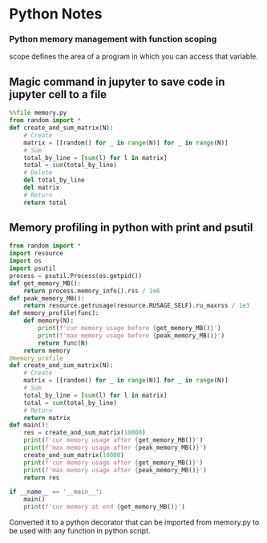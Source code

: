 # Python Notes


### Python memory management with function scoping

scope defines the area of a program in which you can access that variable.

## Magic command in jupyter to save code in jupyter cell to a file

```py
%%file memory.py
from random import *
def create_and_sum_matrix(N):
    # Create
    matrix = [[random() for _ in range(N)] for _ in range(N)]
    # Sum
    total_by_line = [sum(l) for l in matrix]
    total = sum(total_by_line)
    # Delete
    del total_by_line
    del matrix
    # Return
    return total
```

## Memory profiling in python with print and psutil

```py
from random import *
import resource
import os
import psutil
process = psutil.Process(os.getpid())
def get_memory_MB():
    return process.memory_info().rss / 1e6
def peak_memory_MB():
    return resource.getrusage(resource.RUSAGE_SELF).ru_maxrss / 1e3
def memory_profile(func):
    def memory(N):
        print(f'cur memory usage before {get_memory_MB()}')
        print(f'max memory usage before {peak_memory_MB()}')
        return func(N)
    return memory
@memory_profile
def create_and_sum_matrix(N):
    # Create
    matrix = [[random() for _ in range(N)] for _ in range(N)]
    # Sum
    total_by_line = [sum(l) for l in matrix]
    total = sum(total_by_line)
    # Return
    return matrix
def main():
    res = create_and_sum_matrix(10000)
    print(f'cur memory usage after {get_memory_MB()}')
    print(f'max memory usage after {peak_memory_MB()}')
    create_and_sum_matrix(10000)
    print(f'cur memory usage after {get_memory_MB()}')
    print(f'max memory usage after {peak_memory_MB()}')
    return res

if __name__ == '__main__':
    main()
    print(f'cur memory at end {get_memory_MB()}')
```

Converted it to a python decorator that can be imported from memory.py to be used with any function in python script. 